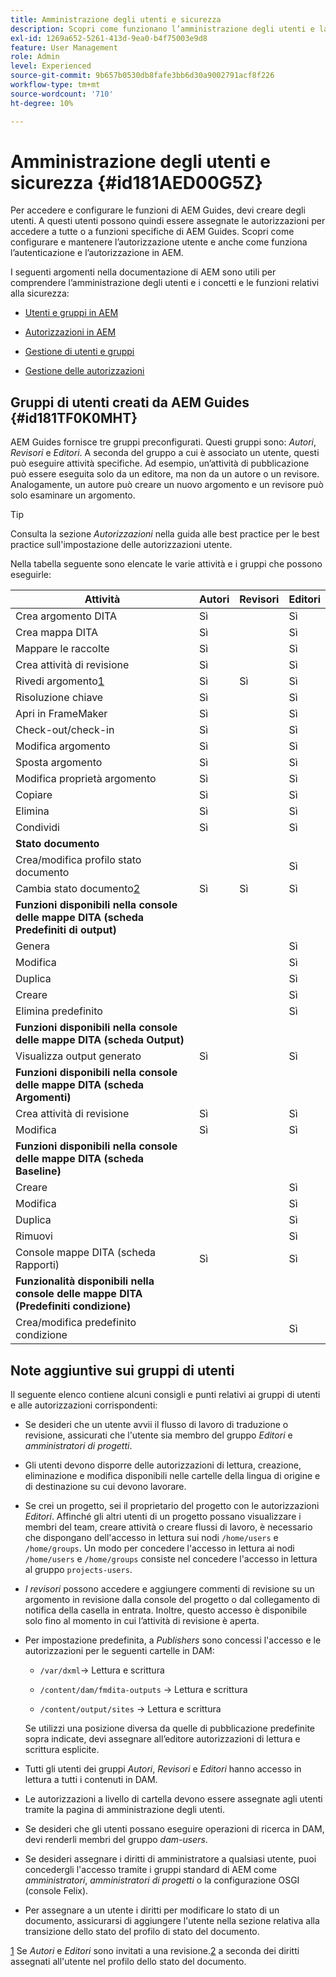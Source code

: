 ```yaml
---
title: Amministrazione degli utenti e sicurezza
description: Scopri come funzionano l’amministrazione degli utenti e la sicurezza
exl-id: 1269a652-5261-413d-9ea0-b4f75003e9d8
feature: User Management
role: Admin
level: Experienced
source-git-commit: 9b657b0530db8fafe3bb6d30a9002791acf8f226
workflow-type: tm+mt
source-wordcount: '710'
ht-degree: 10%

---
```


# Amministrazione degli utenti e sicurezza {#id181AED00G5Z}

Per accedere e configurare le funzioni di AEM Guides, devi creare degli utenti. A questi utenti possono quindi essere assegnate le autorizzazioni per accedere a tutte o a funzioni specifiche di AEM Guides. Scopri come configurare e mantenere l’autorizzazione utente e anche come funziona l’autenticazione e l’autorizzazione in AEM.

I seguenti argomenti nella documentazione di AEM sono utili per comprendere l’amministrazione degli utenti e i concetti e le funzioni relativi alla sicurezza:

- [Utenti e gruppi in AEM](https://helpx.adobe.com/experience-manager/6-5/sites/administering/using/security.html#UsersandGroupsinAEM)

- [Autorizzazioni in AEM](https://helpx.adobe.com/experience-manager/6-5/sites/administering/using/security.html#PermissionsinAEM)

- [Gestione di utenti e gruppi](https://helpx.adobe.com/experience-manager/6-5/sites/administering/using/security.html#ManagingUsersandGroups)

- [Gestione delle autorizzazioni](https://helpx.adobe.com/experience-manager/6-5/sites/administering/using/security.html#ManagingPermissions)


## Gruppi di utenti creati da AEM Guides {#id181TF0K0MHT}

AEM Guides fornisce tre gruppi preconfigurati. Questi gruppi sono: *Autori*, *Revisori* e *Editori*. A seconda del gruppo a cui è associato un utente, questi può eseguire attività specifiche. Ad esempio, un’attività di pubblicazione può essere eseguita solo da un editore, ma non da un autore o un revisore. Analogamente, un autore può creare un nuovo argomento e un revisore può solo esaminare un argomento.

>[!TIP]
>
> Consulta la sezione *Autorizzazioni* nella guida alle best practice per le best practice sull&#39;impostazione delle autorizzazioni utente.

Nella tabella seguente sono elencate le varie attività e i gruppi che possono eseguirle:

| Attività | Autori | Revisori | Editori |
|----|-------|---------|----------|
| Crea argomento DITA | Sì |   | Sì |
| Crea mappa DITA | Sì |   | Sì |
| Mappare le raccolte | Sì |   | Sì |
| Crea attività di revisione | Sì |   | Sì |
| Rivedi argomento[1](#fntarg_1) | Sì | Sì | Sì |
| Risoluzione chiave | Sì |   | Sì |
| Apri in FrameMaker | Sì |   | Sì |
| Check-out/check-in | Sì |   | Sì |
| Modifica argomento | Sì |   | Sì |
| Sposta argomento | Sì |   | Sì |
| Modifica proprietà argomento | Sì |   | Sì |
| Copiare | Sì |   | Sì |
| Elimina | Sì |   | Sì |
| Condividi | Sì |   | Sì |
| **Stato documento** |
| Crea/modifica profilo stato documento |   |   | Sì |
| Cambia stato documento[2](#fntarg_2) | Sì | Sì | Sì |
| **Funzioni disponibili nella console delle mappe DITA \(scheda Predefiniti di output\)** |
| Genera |   |   | Sì |
| Modifica |   |   | Sì |
| Duplica |   |   | Sì |
| Creare |   |   | Sì |
| Elimina predefinito |   |   | Sì |
| **Funzioni disponibili nella console delle mappe DITA \(scheda Output\)** |
| Visualizza output generato | Sì |   | Sì |
| **Funzioni disponibili nella console delle mappe DITA \(scheda Argomenti\)** |
| Crea attività di revisione | Sì |   | Sì |
| Modifica | Sì |   | Sì |
| **Funzioni disponibili nella console delle mappe DITA \(scheda Baseline\)** |
| Creare |   |   | Sì |
| Modifica |   |   | Sì |
| Duplica |   |   | Sì |
| Rimuovi |   |   | Sì |
| Console mappe DITA \(scheda Rapporti\) | Sì |   | Sì |
| **Funzionalità disponibili nella console delle mappe DITA \(Predefiniti condizione\)** |
| Crea/modifica predefinito condizione |   |   | Sì |

## Note aggiuntive sui gruppi di utenti

Il seguente elenco contiene alcuni consigli e punti relativi ai gruppi di utenti e alle autorizzazioni corrispondenti:

- Se desideri che un utente avvii il flusso di lavoro di traduzione o revisione, assicurati che l&#39;utente sia membro del gruppo *Editori* e *amministratori di progetti*.

- Gli utenti devono disporre delle autorizzazioni di lettura, creazione, eliminazione e modifica disponibili nelle cartelle della lingua di origine e di destinazione su cui devono lavorare.

- Se crei un progetto, sei il proprietario del progetto con le autorizzazioni *Editori*. Affinché gli altri utenti di un progetto possano visualizzare i membri del team, creare attività o creare flussi di lavoro, è necessario che dispongano dell&#39;accesso in lettura sui nodi `/home/users` e `/home/groups`. Un modo per concedere l&#39;accesso in lettura ai nodi `/home/users` e `/home/groups` consiste nel concedere l&#39;accesso in lettura al gruppo `projects-users`.

- *I revisori* possono accedere e aggiungere commenti di revisione su un argomento in revisione dalla console del progetto o dal collegamento di notifica della casella in entrata. Inoltre, questo accesso è disponibile solo fino al momento in cui l’attività di revisione è aperta.

- Per impostazione predefinita, a *Publishers* sono concessi l&#39;accesso e le autorizzazioni per le seguenti cartelle in DAM:

   - ``/var/dxml``-\> Lettura e scrittura

   - `/content/dam/fmdita-outputs` -\> Lettura e scrittura

   - `/content/output/sites` -\> Lettura e scrittura

  Se utilizzi una posizione diversa da quelle di pubblicazione predefinite sopra indicate, devi assegnare all’editore autorizzazioni di lettura e scrittura esplicite.

- Tutti gli utenti dei gruppi *Autori*, *Revisori* e *Editori* hanno accesso in lettura a tutti i contenuti in DAM.

- Le autorizzazioni a livello di cartella devono essere assegnate agli utenti tramite la pagina di amministrazione degli utenti.

- Se desideri che gli utenti possano eseguire operazioni di ricerca in DAM, devi renderli membri del gruppo *dam-users*.

- Se desideri assegnare i diritti di amministratore a qualsiasi utente, puoi concedergli l&#39;accesso tramite i gruppi standard di AEM come *amministratori*, *amministratori di progetti* o la configurazione OSGI \(console Felix\).

- Per assegnare a un utente i diritti per modificare lo stato di un documento, assicurarsi di aggiungere l&#39;utente nella sezione relativa alla transizione dello stato del profilo di stato del documento.

[1](#fnsrc_1) Se *Autori* e *Editori* sono invitati a una revisione.[2](#fnsrc_2) a seconda dei diritti assegnati all&#39;utente nel profilo dello stato del documento.
